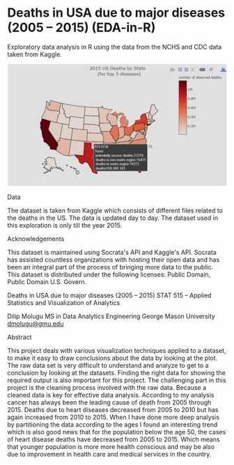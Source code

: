 # Deaths in USA due to major diseases (2005 – 2015) (EDA-in-R)
Exploratory data analysis in R using the data from the NCHS and CDC data taken from Kaggle.

![](/Images/Plot1.png)

Data

The dataset is taken from Kaggle which consists of different files related to the deaths in the US.
The data is updated day to day. The dataset used in this exploration is only till the year 2015.

Acknowledgements

This dataset is maintained using Socrata's API and Kaggle's API. Socrata has assisted countless organizations with hosting their open data and has been an integral part of the process of bringing more data to the public. 
This dataset is distributed under the following licenses: Public Domain, Public Domain U.S. Govern. 

Deaths in USA due to major diseases (2005 – 2015)
STAT 515 – Applied Statistics and Visualization of Analytics

Dilip Molugu
MS in Data Analytics Engineering 
George Mason University 
dmolugu@gmu.edu


Abstract

This project deals with various visualization techniques applied to a dataset, to make it easy to draw conclusions about the data by looking at the plot.
The raw data set is very difficult to understand and analyze to get to a conclusion by looking at the datasets. Finding the right data for showing the required output is also important for this project. The challenging part in this project is the cleaning process involved with the raw data. Because a cleaned data is key for effective data analysis. According to my analysis cancer has always been the leading cause of death from 2005 through 2015. Deaths due to heart diseases decreased from 2005 to 2010 but has again increased from 2010 to 2015. When I have done more deep analysis by partitioning the data according to the ages I found an interesting trend which is also good news that for the population below the age 50, the cases of heart disease deaths have decreased from 2005 to 2015. Which means that younger population is more more health conscious and may be also due to improvement in health care and medical services in the country.

